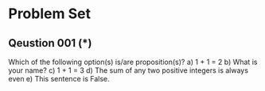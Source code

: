 # Problem Set 

## Qeustion 001 (*)
Which of the following option(s) is/are proposition(s)?
a) 1 + 1 = 2
b) What is your name?
c) 1 + 1 = 3
d) The sum of any two positive integers is always even
e) This sentence is False.
